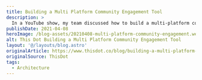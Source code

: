```yaml
---
title: Building a Multi Platform Community Engagement Tool
description: >
  In a YouTube show, my team discussed how to build a multi-platform community engagement tool to accompany a theoretical e-commerce buisness, A Latte Java. In this post, I summarize the discussion from "Build IT Better Architecture: Roundtable with This Dot Labs Developers".
publishDate: 2021-04-08
heroImage: /blog-assets/20210408-multi-platform-community-engagement.webp
alt: This Dot Building a Multi Platform Community Engagement Tool
layout: '@/layouts/blog.astro'
originalArticle: https://www.thisdot.co/blog/building-a-multi-platform-community-engagement-tool
originalSource: ThisDot
tags:
  - Architecture
---
```

